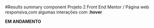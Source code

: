 #Results summary component
  Projeto 2 Front End Mentor / Página web responsiva,com algumas interações com **:hover**
  
  **EM ANDAMENTO**
